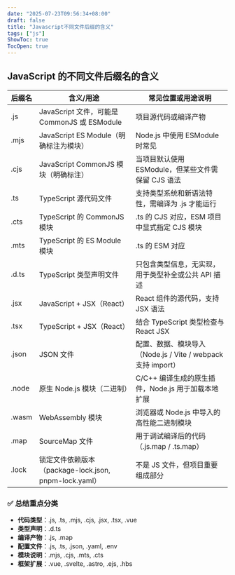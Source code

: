 ```yaml
---
date: "2025-07-23T09:56:34+08:00"
draft: false
title: "Javascript不同文件后缀的含义"
tags: ["js"]
ShowToc: true
TocOpen: true
---
```


## JavaScript 的不同文件后缀名的含义

| **后缀名** | **含义/用途**                                         | **常见位置或用途说明**                                       |
| ---------- | ----------------------------------------------------- | ------------------------------------------------------------ |
| .js        | JavaScript 文件，可能是 CommonJS 或 ESModule          | 项目源代码或编译产物                                         |
| .mjs       | JavaScript ES Module（明确标注为模块）                | Node.js 中使用 ESModule 时常见                               |
| .cjs       | JavaScript CommonJS 模块（明确标注）                  | 当项目默认使用 ESModule，但某些文件需保留 CJS 语法           |
| .ts        | TypeScript 源代码文件                                 | 支持类型系统和新语法特性，需编译为 .js 才能运行              |
| .cts       | TypeScript 的 CommonJS 模块                           | .ts 的 CJS 对应，ESM 项目中显式指定 CJS 模块                 |
| .mts       | TypeScript 的 ES Module 模块                          | .ts 的 ESM 对应                                              |
| .d.ts      | TypeScript 类型声明文件                               | 只包含类型信息，无实现，用于类型补全或公共 API 描述          |
| .jsx       | JavaScript + JSX（React）                             | React 组件的源代码，支持 JSX 语法                            |
| .tsx       | TypeScript + JSX（React）                             | 结合 TypeScript 类型检查与 React JSX                         |
| .json      | JSON 文件                                             | 配置、数据、模块导入（Node.js / Vite / webpack 支持 import） |
| .node      | 原生 Node.js 模块（二进制）                           | C/C++ 编译生成的原生插件，Node.js 用于加载本地扩展           |
| .wasm      | WebAssembly 模块                                      | 浏览器或 Node.js 中导入的高性能二进制模块                    |
| .map       | SourceMap 文件                                        | 用于调试编译后的代码（.js.map / .ts.map）                    |
| .lock      | 锁定文件依赖版本（package-lock.json, pnpm-lock.yaml） | 不是 JS 文件，但项目重要组成部分                             |

### **✅ 总结重点分类**

- **代码类型**：.js, .ts, .mjs, .cjs, .jsx, .tsx, .vue
- **类型声明**：.d.ts
- **编译产物**：.js, .map
- **配置文件**：.js, .ts, .json, .yaml, .env
- **模块说明**：.mjs, .cjs, .mts, .cts
- **框架扩展**：.vue, .svelte, .astro, .ejs, .hbs
